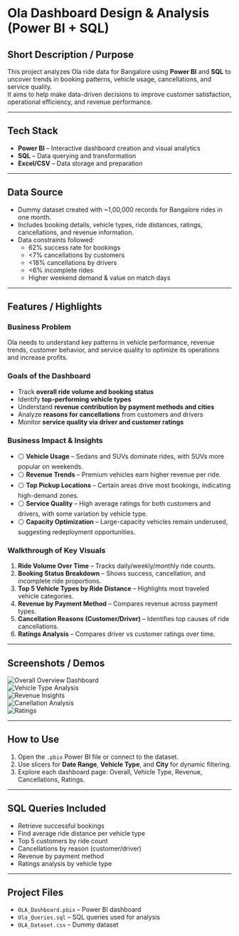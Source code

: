 #  Ola Dashboard Design & Analysis (Power BI + SQL)

## Short Description / Purpose
This project analyzes Ola ride data for Bangalore using **Power BI** and **SQL** to uncover trends in booking patterns, vehicle usage, cancellations, and service quality.  
It aims to help make data-driven decisions to improve customer satisfaction, operational efficiency, and revenue performance.

---

## Tech Stack
- **Power BI** – Interactive dashboard creation and visual analytics  
- **SQL** – Data querying and transformation  
- **Excel/CSV** – Data storage and preparation  

---

## Data Source
- Dummy dataset created with ~1,00,000 records for Bangalore rides in one month.  
- Includes booking details, vehicle types, ride distances, ratings, cancellations, and revenue information.  
- Data constraints followed:  
  - 62% success rate for bookings  
  - <7% cancellations by customers  
  - <18% cancellations by drivers  
  - <6% incomplete rides  
  - Higher weekend demand & value on match days  

---

## Features / Highlights

### **Business Problem**
Ola needs to understand key patterns in vehicle performance, revenue trends, customer behavior, and service quality to optimize its operations and increase profits.

### **Goals of the Dashboard**
- Track **overall ride volume and booking status**  
- Identify **top-performing vehicle types**  
- Understand **revenue contribution by payment methods and cities**  
- Analyze **reasons for cancellations** from customers and drivers  
- Monitor **service quality via driver and customer ratings**  

### **Business Impact & Insights**
- ⚪ **Vehicle Usage** – Sedans and SUVs dominate rides, with SUVs more popular on weekends.  
- ⚪ **Revenue Trends** – Premium vehicles earn higher revenue per ride.  
- ⚪ **Top Pickup Locations** – Certain areas drive most bookings, indicating high-demand zones.  
- ⚪ **Service Quality** – High average ratings for both customers and drivers, with some variation by vehicle type.  
- ⚪ **Capacity Optimization** – Large-capacity vehicles remain underused, suggesting redeployment opportunities.  

### **Walkthrough of Key Visuals**
1. **Ride Volume Over Time** – Tracks daily/weekly/monthly ride counts.  
2. **Booking Status Breakdown** – Shows success, cancellation, and incomplete ride proportions.  
3. **Top 5 Vehicle Types by Ride Distance** – Highlights most traveled vehicle categories.  
4. **Revenue by Payment Method** – Compares revenue across payment types.  
5. **Cancellation Reasons (Customer/Driver)** – Identifies top causes of ride cancellations.  
6. **Ratings Analysis** – Compares driver vs customer ratings over time.  

---

## Screenshots / Demos
![Overall Overview Dashboard](screenshot1.png)  
![Vehicle Type Analysis](screenshot2.png)  
![Revenue Insights]([screenshot3.png](https://github.com/bharadwajtannu/OlaRide-Analytics/blob/main/Cancellation_dashboard.png))  
![Canellation Analysis](screenshot2.png)  
![Ratings ](screenshot3.png)  

---

##  How to Use
1. Open the `.pbix` Power BI file or connect to the dataset.  
2. Use slicers for **Date Range**, **Vehicle Type**, and **City** for dynamic filtering.  
3. Explore each dashboard page: Overall, Vehicle Type, Revenue, Cancellations, Ratings.  

---

##  SQL Queries Included
- Retrieve successful bookings  
- Find average ride distance per vehicle type  
- Top 5 customers by ride count  
- Cancellations by reason (customer/driver)  
- Revenue by payment method  
- Ratings analysis by vehicle type  

---

##  Project Files
- `OLA_Dashboard.pbix` – Power BI dashboard  
- `Ola_Queries.sql` – SQL queries used for analysis  
- `OLA_Dataset.csv` – Dummy dataset  
